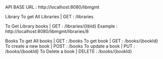 API BASE URL : http://localhost:8080/libmgmt

Library
To get All Libraries  | GET : /libraries

To Get Library books | GET : /libraries/{libId}
Example : http://localhost:8080/libmgmt/libraries/8

Books
To get All books  | GET : /books
To get book  | GET : /books/{bookId}
To create a  new book  |  POST : /books
To update a  book  |  PUT : /books/{bookId}
To Delete a  book  |  DELETE : /books/{bookId}

